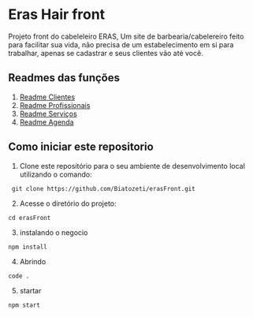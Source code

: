 # Eras Hair front

Projeto front do cabeleleiro ERAS, Um site de barbearia/cabelereiro feito para facilitar sua vida, não precisa de um estabelecimento em si para trabalhar, apenas se cadastrar e seus clientes vão até você. 

## Readmes das funções

1. [Readme Clientes](ClienteReadme.md)
2. [Readme Profissionais](ProfissionaisReadme.md)
3. [Readme Serviços](ServicoReadme.md)
4. [Readme Agenda](AgendaReadme.md)


## Como iniciar este repositorio

1. Clone este repositório para o seu ambiente de desenvolvimento local utilizando o comando:
```
 git clone https://github.com/Biatozeti/erasFront.git
```
2. Acesse o diretório do projeto:
```
cd erasFront
```
3. instalando o negocio
```
npm install
```
4. Abrindo
```
code .
```
5. startar
```
npm start
```